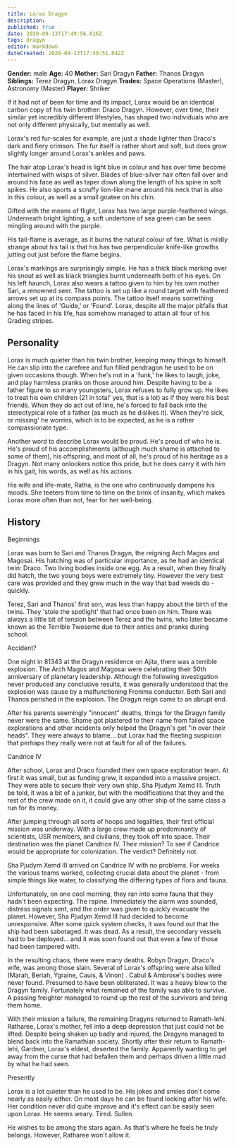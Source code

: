 ```yaml
---
title: Lorax Dragyn
description: 
published: true
date: 2020-09-13T17:49:56.016Z
tags: dragyn
editor: markdown
dateCreated: 2020-09-13T17:49:51.042Z
---
```


**Gender:** male
**Age:** 40
**Mother:** Sari Dragyn
**Father:** Thanos Dragyn
**Siblings:** Terez Dragyn, Lorax Dragyn
**Trades:** Space Operations (Master), Astronomy (Master)
**Player:** Shriker

If it had not of been for time and its impact, Lorax would be an identical carbon copy of his twin brother: Draco Dragyn. However, over time, their similar yet incredibly different lifestyles, has shaped two individuals who are not only different physically, but mentally as well.

Lorax's red fur-scales for example, are just a shade lighter than Draco's dark and fiery crimson. The fur itself is rather short and soft, but does grow slightly longer around Lorax's ankles and paws.

The hair atop Lorax's head is light blue in colour and has over time become intertwined with wisps of silver. Blades of blue-silver hair often fall over and around his face as well as taper down along the length of his spine in soft spikes. He also sports a scruffy lion-like mane around his neck that is also in this colour, as well as a small goatee on his chin.

Gifted with the means of flight, Lorax has two large purple-feathered wings. Underneath bright lighting, a soft undertone of sea green can be seen mingling around with the purple.

His tail-flame is average, as it burns the natural colour of fire. What is mildly strange about his tail is that his has two perpendicular knife-like growths jutting out just before the flame begins.

Lorax's markings are surprisingly simple. He has a thick black marking over his snout as well as black triangles burnt underneath both of his eyes. On his left haunch, Lorax also wears a tattoo given to him by his own mother Sari, a renowned seer. The tattoo is set up like a round target with feathered arrows set up at its compass points. The tattoo itself means something along the lines of 'Guide,' or 'Found'. Lorax, despite all the major pitfalls that he has faced in his life, has somehow managed to attain all four of his Grading stripes.

## Personality

Lorax is much quieter than his twin brother, keeping many things to himself. He can slip into the carefree and fun filled pendragon he used to be on given occasions though. When he's not in a 'funk,' he likes to laugh, joke, and play harmless pranks on those around him. Despite having to be a father figure to so many youngsters, Lorax refuses to fully grow up. He likes to treat his own children (21 in total' yes, that is a lot) as if they were his best friends. When they do act out of line, he's forced to fall back into the stereotypical role of a father (as much as he dislikes it). When they're sick, or missing' he worries, which is to be expected, as he is a rather compassionate type.

Another word to describe Lorax would be proud. He's proud of who he is. He's proud of his accomplishments (although much shame is attached to some of them), his offspring, and most of all, he's proud of his heritage as a Dragyn. Not many onlookers notice this pride, but he does carry it with him in his gait, his words, as well as his actions.

His wife and life-mate, Ratha, is the one who continuously dampens his moods. She teeters from time to time on the brink of insanity, which makes Lorax more often than not, fear for her well-being.

## History

Beginnings

Lorax was born to Sari and Thanos Dragyn, the reigning Arch Magos and Magosai. His hatching was of particular importance, as he had an identical twin: Draco. Two living bodies inside one egg. As a result, when they finally did hatch, the two young boys were extremely tiny. However the very best care was provided and they grew much in the way that bad weeds do - quickly.

Terez, Sari and Thanos' first son, was less than happy about the birth of the twins. They 'stole the spotlight' that had once been on him. There was always a little bit of tension between Terez and the twins, who later became known as the Terrible Twosome due to their antics and pranks during school.

Accident?

One night in 81343 at the Dragyn residence on Ajita, there was a terrible explosion. The Arch Magos and Magosai were celebrating their 50th anniversary of planetary leadership. Although the following investigation never produced any conclusive results, it was generally understood that the explosion was cause by a malfunctioning Fronima conductor. Both Sari and Thanos perished in the explosion. The Dragyn reign came to an abrupt end.

After his parents seemingly "innocent" deaths, things for the Dragyn family never were the same. Shame got plastered to their name from failed space explorations and other incidents only helped the Dragyn's get "in over their heads". They were always to blame... but Lorax had the fleeting suspicion that perhaps they really were not at fault for all of the failures.

Candrice IV

After school, Lorax and Draco founded their own space exploration team. At first it was small, but as funding grew, it expanded into a massive project. They were able to secure their very own ship, Sha Pjudym Xemd III. Truth be told, it was a bit of a junker, but with the modifications that they and the rest of the crew made on it, it could give any other ship of the same class a run for its money.

After jumping through all sorts of hoops and legalities, their first official mission was underway. With a large crew made up predominantly of scientists, USR members, and civilians, they took off into space. Their destination was the planet Candrice IV. Their mission? To see if Candrice would be appropriate for colonization. The verdict? Definitely not.

Sha Pjudym Xemd III arrived on Candrice IV with no problems. For weeks the various teams worked, collecting crucial data about the planet - from simple things like water, to classifying the differing types of flora and fauna.

Unfortunately, on one cool morning, they ran into some fauna that they hadn't been expecting. The rapine. Immediately the alarm was sounded, distress signals sent, and the order was given to quickly evacuate the planet. However, Sha Pjudym Xemd III had decided to become unresponsive. After some quick system checks, it was found out that the ship had been sabotaged. It was dead. As a result, the secondary vessels had to be deployed... and it was soon found out that even a few of those had been tampered with.

In the resulting chaos, there were many deaths. Robyn Dragyn, Draco's wife, was among those slain. Several of Lorax's offspring were also killed (Marah, Beriah, Ygraine, Cauis, & Vinon) . Cabul & Ambrose's bodies were never found. Presumed to have been obliterated. It was a heavy blow to the Dragyn family. Fortunately what remained of the family was able to survive. A passing freighter managed to round up the rest of the survivors and bring them home.

With their mission a failure, the remaining Dragyns returned to Ramath-lehi. Ratharee, Lorax's mother, fell into a deep depression that just could not be lifted. Despite being shaken up badly and injured, the Dragyns managed to blend back into the Ramathian society. Shortly after their return to Ramath-lehi, Gardner, Lorax's eldest, deserted the family. Apparently wanting to get away from the curse that had befallen them and perhaps driven a little mad by what he had seen.

Presently

Lorax is a lot quieter than he used to be. His jokes and smiles don't come nearly as easily either. On most days he can be found looking after his wife. Her condition never did quite improve and it's effect can be easily seen upon Lorax. He seems weary. Tired. Sullen.

He wishes to be among the stars again. As that's where he feels he truly belongs. However, Ratharee won't allow it.